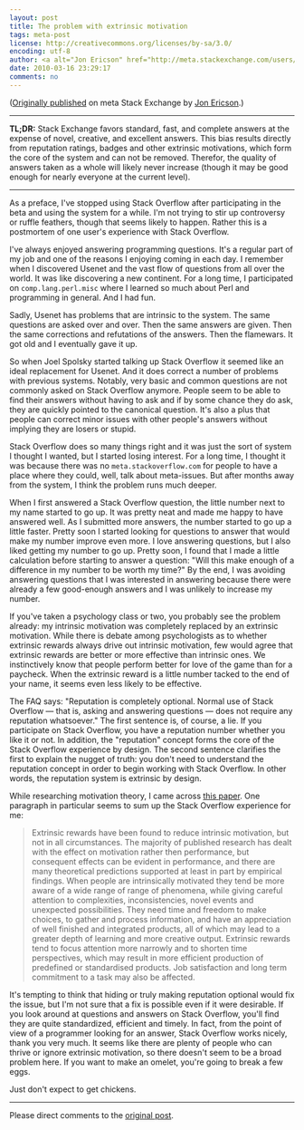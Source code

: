 ```yaml
---
layout: post
title: The problem with extrinsic motivation
tags: meta-post 
license: http://creativecommons.org/licenses/by-sa/3.0/
encoding: utf-8
author: <a alt="Jon Ericson" href="http://meta.stackexchange.com/users/1438/jon-ericson">Jon Ericson</a>
date: 2010-03-16 23:29:17
comments: no
---
```


([Originally published](http://meta.stackexchange.com/q/42481/1438) on meta Stack Exchange by <a alt="Jon Ericson" href="http://meta.stackexchange.com/users/1438/jon-ericson">Jon Ericson</a>.)

---

**TL;DR:** Stack Exchange favors standard, fast, and complete answers at the expense of novel, creative, and excellent answers. This bias results directly from reputation ratings, badges and other extrinsic motivations, which form the core of the system and can not be removed. Therefor, the quality of answers taken as a whole will likely never increase (though it may be good enough for nearly everyone at the current level).

---

As a preface, I've stopped using Stack Overflow after participating in the beta and using the system for a while.  I'm not trying to stir up controversy or ruffle feathers, though that seems likely to happen.  Rather this is a postmortem of one user's experience with Stack Overflow.

I've always enjoyed answering programming questions.  It's a regular part of my job and one of the reasons I enjoying coming in each day.  I remember when I discovered Usenet and the vast flow of questions from all over the world.  It was like discovering a new continent.  For a long time, I participated on `comp.lang.perl.misc` where I learned so much about Perl and programming in general.  And I had fun.

Sadly, Usenet has problems that are intrinsic to the system.  The same questions are asked over and over.  Then the same answers are given.  Then the same corrections and refutations of the answers.  Then the flamewars.  It got old and I eventually gave it up.

So when Joel Spolsky started talking up  Stack Overflow it seemed like an ideal replacement for Usenet.  And it does correct a number of problems with previous systems.  Notably, very basic and common questions are not commonly asked on Stack Overflow anymore.  People seem to be able to find their answers without having to ask and if by some chance they do ask, they are quickly pointed to the canonical question.  It's also a plus that people can correct minor issues with other people's answers without implying they are losers or stupid.

Stack Overflow does so many things right and it was just the sort of system I thought I wanted, but I started losing interest.  For a long time, I thought it was because there was no `meta.stackoverflow.com` for people to have a place where they could, well, talk about meta-issues.  But after months away from the system, I think the problem runs much deeper.

When I first answered a Stack Overflow question, the little number next to my name started to go up.  It was pretty neat and made me happy to have answered well.  As I submitted more answers, the number started to go up a little faster.  Pretty soon I started looking for questions to answer that would make my number improve even more.  I love answering questions, but I also liked getting my number to go up.  Pretty soon, I found that I made a little calculation before starting to answer a question: "Will this make enough of a difference in my number to be worth my time?"  By the end, I was avoiding answering questions that I was interested in answering because there were already a few good-enough answers and I was unlikely to increase my number.

If you've taken a psychology class or two, you probably see the problem already: my intrinsic motivation was completely replaced by an extrinsic motivation.  While there is debate among psychologists as to whether extrinsic rewards always drive out intrinsic motivation, few would agree that extrinsic rewards are better or more effective than intrinsic ones.  We instinctively know that people perform better for love of the game than for a paycheck.  When the extrinsic reward is a little number tacked to the end of your name, it seems even less likely to be effective.

The FAQ says: "Reputation is completely optional. Normal use of Stack Overflow — that is, asking and answering questions — does not require any reputation whatsoever."  The first sentence is, of course, a lie.  If you participate on Stack Overflow, you have a reputation number whether you like it or not.  In addition, the "reputation" concept forms the core of the Stack Overflow experience by design.  The second sentence clarifies the first to explain the nugget of truth: you don't need to understand the reputation concept in order to begin working with Stack Overflow.  In other words, the reputation system is extrinsic by design.

While researching motivation theory, I came across [this paper][1].  One paragraph in particular seems to sum up the Stack Overflow experience for me:

> Extrinsic rewards have been found to reduce intrinsic motivation, but not in all circumstances. The majority of published research has dealt with the effect on motivation rather then performance, but consequent effects can be evident in performance, and there are many theoretical predictions supported at least in part by empirical findings. When people are intrinsically motivated they tend be more aware of a wide range of range of phenomena, while giving careful attention to complexities, inconsistencies, novel events and unexpected possibilities. They need time and freedom to make choices, to gather and process information, and have an appreciation of well finished and integrated products, all of which may lead to a greater depth of learning and more creative output. Extrinsic rewards tend to focus attention more narrowly and to shorten time perspectives, which may result in more efficient production of predefined or standardised products. Job satisfaction and long term commitment to a task may also be affected.

It's tempting to think that hiding or truly making reputation optional would fix the issue, but I'm not sure that a fix is possible even if it were desirable.  If you look around at questions and answers on Stack Overflow, you'll find they are quite standardized, efficient and timely.  In fact, from the point of view of a programmer looking for an answer, Stack Overflow works nicely, thank you very much.  It seems like there are plenty of people who can thrive or ignore extrinsic motivation, so there doesn't seem to be a broad problem here.  If you want to make an omelet, you're going to break a few eggs.

Just don't expect to get chickens.


  [1]: http://www.beswick.info/psychres/management.htm

---

Please direct comments to the [original post](http://meta.stackexchange.com/q/42481/1438).

